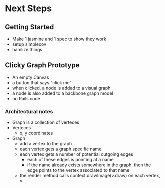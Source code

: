 # Next Steps

## Getting Started
- Make 1 jasmine and 1 spec to show they work
- setup simplecov
- hamlize things

## Clicky Graph Prototype
- An empty Canvas
- a button that says "click me"
- when clicked, a node is added to a visual graph
- a node is also added to a backbone graph model
- no Rails code

### Architectural notes
- Graph is a collection of verteces
- Verteces
  - x, y coordinates
- Graph
  - add a vertex to the graph
  - each vertex gets a graph specific name
  - each vertex gets a number of potential outgoing edges
    - each of these edges is pointing at a name
    - if the name already exists somewhere in the graph,
      then the edge points to the vertex associated to that
      name
  - the render method calls context.drawImage(v.draw) on each vertex, v
